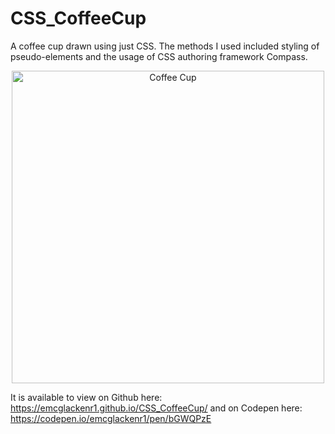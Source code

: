 <h1> CSS_CoffeeCup </h1>

A coffee cup drawn using just CSS. 
The methods I used included styling of pseudo-elements and the usage of CSS authoring framework Compass.

<p align="center">
  <img src="https://user-images.githubusercontent.com/64873698/128766519-b44ffbdd-310a-4251-b2ac-ec397e80e05f.JPG" width="500"  alt="Coffee Cup">
</p>

<p>

It is available to view on Github here: https://emcglackenr1.github.io/CSS_CoffeeCup/
  and on Codepen here: https://codepen.io/emcglackenr1/pen/bGWQPzE

</p>
